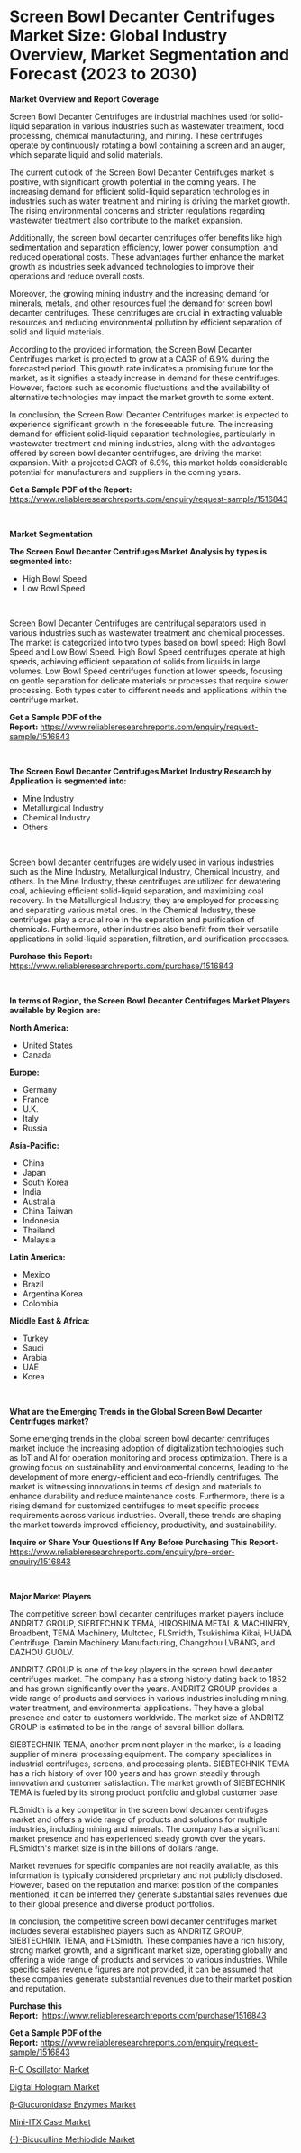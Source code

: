 <p><h1>Screen Bowl Decanter Centrifuges Market Size: Global Industry Overview, Market Segmentation and Forecast (2023 to 2030)</h1></p><p><strong>Market Overview and Report Coverage</strong></p>
<p><p>Screen Bowl Decanter Centrifuges are industrial machines used for solid-liquid separation in various industries such as wastewater treatment, food processing, chemical manufacturing, and mining. These centrifuges operate by continuously rotating a bowl containing a screen and an auger, which separate liquid and solid materials.</p><p>The current outlook of the Screen Bowl Decanter Centrifuges market is positive, with significant growth potential in the coming years. The increasing demand for efficient solid-liquid separation technologies in industries such as water treatment and mining is driving the market growth. The rising environmental concerns and stricter regulations regarding wastewater treatment also contribute to the market expansion.</p><p>Additionally, the screen bowl decanter centrifuges offer benefits like high sedimentation and separation efficiency, lower power consumption, and reduced operational costs. These advantages further enhance the market growth as industries seek advanced technologies to improve their operations and reduce overall costs.</p><p>Moreover, the growing mining industry and the increasing demand for minerals, metals, and other resources fuel the demand for screen bowl decanter centrifuges. These centrifuges are crucial in extracting valuable resources and reducing environmental pollution by efficient separation of solid and liquid materials.</p><p>According to the provided information, the Screen Bowl Decanter Centrifuges market is projected to grow at a CAGR of 6.9% during the forecasted period. This growth rate indicates a promising future for the market, as it signifies a steady increase in demand for these centrifuges. However, factors such as economic fluctuations and the availability of alternative technologies may impact the market growth to some extent.</p><p>In conclusion, the Screen Bowl Decanter Centrifuges market is expected to experience significant growth in the foreseeable future. The increasing demand for efficient solid-liquid separation technologies, particularly in wastewater treatment and mining industries, along with the advantages offered by screen bowl decanter centrifuges, are driving the market expansion. With a projected CAGR of 6.9%, this market holds considerable potential for manufacturers and suppliers in the coming years.</p></p>
<p><strong>Get a Sample PDF of the Report:</strong> <a href="https://www.reliableresearchreports.com/enquiry/request-sample/1516843">https://www.reliableresearchreports.com/enquiry/request-sample/1516843</a></p>
<p>&nbsp;</p>
<p><strong>Market Segmentation</strong></p>
<p><strong>The Screen Bowl Decanter Centrifuges Market Analysis by types is segmented into:</strong></p>
<p><ul><li>High Bowl Speed</li><li>Low Bowl Speed</li></ul></p>
<p>&nbsp;</p>
<p><p>Screen Bowl Decanter Centrifuges are centrifugal separators used in various industries such as wastewater treatment and chemical processes. The market is categorized into two types based on bowl speed: High Bowl Speed and Low Bowl Speed. High Bowl Speed centrifuges operate at high speeds, achieving efficient separation of solids from liquids in large volumes. Low Bowl Speed centrifuges function at lower speeds, focusing on gentle separation for delicate materials or processes that require slower processing. Both types cater to different needs and applications within the centrifuge market.</p></p>
<p><strong>Get a Sample PDF of the Report:</strong>&nbsp;<a href="https://www.reliableresearchreports.com/enquiry/request-sample/1516843">https://www.reliableresearchreports.com/enquiry/request-sample/1516843</a></p>
<p>&nbsp;</p>
<p><strong>The Screen Bowl Decanter Centrifuges Market Industry Research by Application is segmented into:</strong></p>
<p><ul><li>Mine Industry</li><li>Metallurgical Industry</li><li>Chemical Industry</li><li>Others</li></ul></p>
<p>&nbsp;</p>
<p><p>Screen bowl decanter centrifuges are widely used in various industries such as the Mine Industry, Metallurgical Industry, Chemical Industry, and others. In the Mine Industry, these centrifuges are utilized for dewatering coal, achieving efficient solid-liquid separation, and maximizing coal recovery. In the Metallurgical Industry, they are employed for processing and separating various metal ores. In the Chemical Industry, these centrifuges play a crucial role in the separation and purification of chemicals. Furthermore, other industries also benefit from their versatile applications in solid-liquid separation, filtration, and purification processes.</p></p>
<p><strong>Purchase this Report:</strong>&nbsp; <a href="https://www.reliableresearchreports.com/purchase/1516843">https://www.reliableresearchreports.com/purchase/1516843</a></p>
<p>&nbsp;</p>
<p><strong>In terms of Region, the Screen Bowl Decanter Centrifuges Market Players available by Region are:</strong></p>
<p>
    <p> <strong> North America: </strong>
        <ul>
            <li>United States</li>
            <li>Canada</li>
        </ul>
        </p> 
    <p> <strong> Europe: </strong>
        <ul>
            <li>Germany</li>
            <li>France</li>
            <li>U.K.</li>
            <li>Italy</li>
            <li>Russia</li>
        </ul>
        </p> 
    <p> <strong> Asia-Pacific: </strong>
        <ul>
            <li>China</li>
            <li>Japan</li>
            <li>South Korea</li>
            <li>India</li>
            <li>Australia</li>
            <li>China Taiwan</li>
            <li>Indonesia</li>
            <li>Thailand</li>
            <li>Malaysia</li>
        </ul>
        </p> 
    <p> <strong> Latin America: </strong>
        <ul>
            <li>Mexico</li>
            <li>Brazil</li>
            <li>Argentina Korea</li>
            <li>Colombia</li>
        </ul>
        </p> 
    <p> <strong> Middle East & Africa: </strong>
        <ul>
            <li>Turkey</li>
            <li>Saudi</li>
            <li>Arabia</li>
            <li>UAE</li>
            <li>Korea</li>
        </ul>
    </p>
    </p>
<p>&nbsp;</p>
<p><strong>What are the Emerging Trends in the Global Screen Bowl Decanter Centrifuges market?</strong></p>
<p><p>Some emerging trends in the global screen bowl decanter centrifuges market include the increasing adoption of digitalization technologies such as IoT and AI for operation monitoring and process optimization. There is a growing focus on sustainability and environmental concerns, leading to the development of more energy-efficient and eco-friendly centrifuges. The market is witnessing innovations in terms of design and materials to enhance durability and reduce maintenance costs. Furthermore, there is a rising demand for customized centrifuges to meet specific process requirements across various industries. Overall, these trends are shaping the market towards improved efficiency, productivity, and sustainability.</p></p>
<p><strong>Inquire or Share Your Questions If Any Before Purchasing This Report</strong>- <a href="https://www.reliableresearchreports.com/enquiry/pre-order-enquiry/1516843">https://www.reliableresearchreports.com/enquiry/pre-order-enquiry/1516843</a></p>
<p>&nbsp;</p>
<p><strong>Major Market Players</strong></p>
<p><p>The competitive screen bowl decanter centrifuges market players include ANDRITZ GROUP, SIEBTECHNIK TEMA, HIROSHIMA METAL & MACHINERY, Broadbent, TEMA Machinery, Multotec, FLSmidth, Tsukishima Kikai, HUADA Centrifuge, Damin Machinery Manufacturing, Changzhou LVBANG, and DAZHOU GUOLV.</p><p>ANDRITZ GROUP is one of the key players in the screen bowl decanter centrifuges market. The company has a strong history dating back to 1852 and has grown significantly over the years. ANDRITZ GROUP provides a wide range of products and services in various industries including mining, water treatment, and environmental applications. They have a global presence and cater to customers worldwide. The market size of ANDRITZ GROUP is estimated to be in the range of several billion dollars.</p><p>SIEBTECHNIK TEMA, another prominent player in the market, is a leading supplier of mineral processing equipment. The company specializes in industrial centrifuges, screens, and processing plants. SIEBTECHNIK TEMA has a rich history of over 100 years and has grown steadily through innovation and customer satisfaction. The market growth of SIEBTECHNIK TEMA is fueled by its strong product portfolio and global customer base.</p><p>FLSmidth is a key competitor in the screen bowl decanter centrifuges market and offers a wide range of products and solutions for multiple industries, including mining and minerals. The company has a significant market presence and has experienced steady growth over the years. FLSmidth's market size is in the billions of dollars range.</p><p>Market revenues for specific companies are not readily available, as this information is typically considered proprietary and not publicly disclosed. However, based on the reputation and market position of the companies mentioned, it can be inferred they generate substantial sales revenues due to their global presence and diverse product portfolios.</p><p>In conclusion, the competitive screen bowl decanter centrifuges market includes several established players such as ANDRITZ GROUP, SIEBTECHNIK TEMA, and FLSmidth. These companies have a rich history, strong market growth, and a significant market size, operating globally and offering a wide range of products and services to various industries. While specific sales revenue figures are not provided, it can be assumed that these companies generate substantial revenues due to their market position and reputation.</p></p>
<p><strong>Purchase this Report:</strong>&nbsp;&nbsp;<a href="https://www.reliableresearchreports.com/purchase/1516843">https://www.reliableresearchreports.com/purchase/1516843</a></p>
<p></p>
<p><strong>Get a Sample PDF of the Report:</strong>&nbsp;<a href="https://www.reliableresearchreports.com/enquiry/request-sample/1516843">https://www.reliableresearchreports.com/enquiry/request-sample/1516843</a></p>
<p><p><a href="https://medium.com/@boydsmitham726/r-c-oscillator-market-report-reveals-the-latest-trends-and-growth-opportunities-of-this-market-59dfdcb8397e">R-C Oscillator Market</a></p><p><a href="https://medium.com/@royalhoeger626/digital-hologram-market-analysis-its-cagr-market-segmentation-and-global-industry-overview-a5c1cd979d86">Digital Hologram Market</a></p><p><a href="https://medium.com/@birdielynch645/%CE%B2-glucuronidase-enzymes-market-analysis-its-cagr-market-segmentation-and-global-industry-overview-caa59a325acd">β-Glucuronidase Enzymes Market</a></p><p><a href="https://medium.com/@jerrodhilll68/mini-itx-case-market-comprehensive-assessment-by-type-application-and-geography-248318522c7d">Mini-ITX Case Market</a></p><p><a href="https://medium.com/@kelsitorphy644/bicuculline-methiodide-market-size-and-market-trends-complete-industry-overview-2023-to-2030-0c15e91205f1">(-)-Bicuculline Methiodide Market</a></p></p>